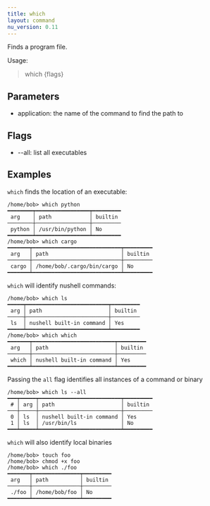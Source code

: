 ```yaml
---
title: which
layout: command
nu_version: 0.11
---
```


Finds a program file.

Usage:
  > which <application> {flags}

## Parameters

- application: the name of the command to find the path to

## Flags

- --all: list all executables

## Examples

`which` finds the location of an executable:

```shell
/home/bob> which python
━━━━━━━━┯━━━━━━━━━━━━━━━━━┯━━━━━━━━━
 arg    │ path            │ builtin
────────┼─────────────────┼─────────
 python │ /usr/bin/python │ No
━━━━━━━━┷━━━━━━━━━━━━━━━━━┷━━━━━━━━━
/home/bob> which cargo
━━━━━━━┯━━━━━━━━━━━━━━━━━━━━━━━━━━━━┯━━━━━━━━━
 arg   │ path                       │ builtin
───────┼────────────────────────────┼─────────
 cargo │ /home/bob/.cargo/bin/cargo │ No
━━━━━━━┷━━━━━━━━━━━━━━━━━━━━━━━━━━━━┷━━━━━━━━━
```

`which` will identify nushell commands:

```shell
/home/bob> which ls
━━━━━┯━━━━━━━━━━━━━━━━━━━━━━━━━━┯━━━━━━━━━
 arg │ path                     │ builtin
─────┼──────────────────────────┼─────────
 ls  │ nushell built-in command │ Yes
━━━━━┷━━━━━━━━━━━━━━━━━━━━━━━━━━┷━━━━━━━━━
/home/bob> which which
━━━━━━━┯━━━━━━━━━━━━━━━━━━━━━━━━━━┯━━━━━━━━━
 arg   │ path                     │ builtin
───────┼──────────────────────────┼─────────
 which │ nushell built-in command │ Yes
━━━━━━━┷━━━━━━━━━━━━━━━━━━━━━━━━━━┷━━━━━━━━━
```

Passing the `all` flag identifies all instances of a command or binary

```shell
/home/bob> which ls --all
━━━┯━━━━━┯━━━━━━━━━━━━━━━━━━━━━━━━━━┯━━━━━━━━━
 # │ arg │ path                     │ builtin
───┼─────┼──────────────────────────┼─────────
 0 │ ls  │ nushell built-in command │ Yes
 1 │ ls  │ /usr/bin/ls              │ No
━━━┷━━━━━┷━━━━━━━━━━━━━━━━━━━━━━━━━━┷━━━━━━━━━
```

`which` will also identify local binaries

```shell
/home/bob> touch foo
/home/bob> chmod +x foo
/home/bob> which ./foo
━━━━━━━┯━━━━━━━━━━━━━━━┯━━━━━━━━━
 arg   │ path          │ builtin
───────┼───────────────┼─────────
 ./foo │ /home/bob/foo │ No
━━━━━━━┷━━━━━━━━━━━━━━━┷━━━━━━━━━
```
